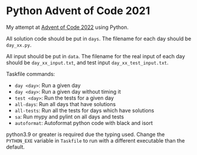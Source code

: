 # Python Advent of Code 2021

My attempt at [Advent of Code 2022](https://adventofcode.com/2022/) using
Python.

All solution code should be put in `days`. The filename for each day should be
`day_xx.py`.

All input should be put in `data`. The filename for the real input of each day
should be `day_xx_input.txt`, and test input `day_xx_test_input.txt`.

Taskfile commands:

- `day <day>`: Run a given day
- `day <day>`: Run a given day without timing it
- `test <day>`: Run the tests for a given day
- `all-days`: Run all days that have solutions
- `all-tests`: Run all the tests for days which have solutions
- `sa`: Run mypy and pylint on all days and tests
- `autoformat`: Autoformat python code with black and isort

python3.9 or greater is required due the typing used. Change the `PYTHON_EXE`
variable in `Taskfile` to run with a different executable than the default.

